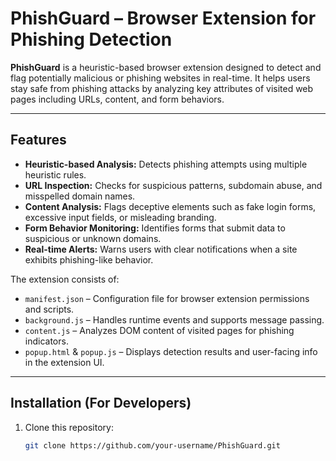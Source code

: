 

#  PhishGuard – Browser Extension for Phishing Detection

**PhishGuard** is a heuristic-based browser extension designed to detect and flag potentially malicious or phishing websites in real-time. It helps users stay safe from phishing attacks by analyzing key attributes of visited web pages including URLs, content, and form behaviors.

---

##  Features

-  **Heuristic-based Analysis:** Detects phishing attempts using multiple heuristic rules.
-  **URL Inspection:** Checks for suspicious patterns, subdomain abuse, and misspelled domain names.
-  **Content Analysis:** Flags deceptive elements such as fake login forms, excessive input fields, or misleading branding.
-  **Form Behavior Monitoring:** Identifies forms that submit data to suspicious or unknown domains.
- **Real-time Alerts:** Warns users with clear notifications when a site exhibits phishing-like behavior.





The extension consists of:

- `manifest.json` – Configuration file for browser extension permissions and scripts.
- `background.js` – Handles runtime events and supports message passing.
- `content.js` – Analyzes DOM content of visited pages for phishing indicators.
- `popup.html` & `popup.js` – Displays detection results and user-facing info in the extension UI.

---

## Installation (For Developers)

1. Clone this repository:
   ```bash
   git clone https://github.com/your-username/PhishGuard.git
